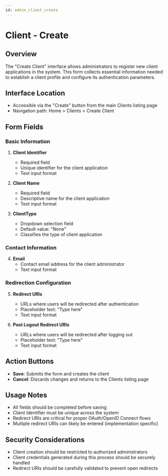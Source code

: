 ```yaml
---
id: admin_client_create
---
```


# Client - Create

## Overview
The "Create Client" interface allows administrators to register new client applications in the system. This form collects essential information needed to establish a client profile and configure its authentication parameters.

## Interface Location
- Accessible via the "Create" button from the main Clients listing page
- Navigation path: Home > Clients > Create Client

## Form Fields

### Basic Information
1. **Client Identifier**
   - Required field
   - Unique identifier for the client application
   - Text input format
   
2. **Client Name**
   - Required field
   - Descriptive name for the client application
   - Text input format
   
3. **ClientType**
   - Dropdown selection field
   - Default value: "None"
   - Classifies the type of client application

### Contact Information
4. **Email**
   - Contact email address for the client administrator
   - Text input format

### Redirection Configuration
5. **Redirect URIs**
   - URLs where users will be redirected after authentication
   - Placeholder text: "Type here"
   - Text input format
   
6. **Post Logout Redirect URIs**
   - URLs where users will be redirected after logging out
   - Placeholder text: "Type here"
   - Text input format

## Action Buttons
- **Save**: Submits the form and creates the client
- **Cancel**: Discards changes and returns to the Clients listing page

## Usage Notes
- All fields should be completed before saving
- Client Identifier must be unique across the system
- Redirect URIs are critical for proper OAuth/OpenID Connect flows
- Multiple redirect URIs can likely be entered (implementation specific)

## Security Considerations
- Client creation should be restricted to authorized administrators
- Client credentials generated during this process should be securely handled
- Redirect URIs should be carefully validated to prevent open redirects
